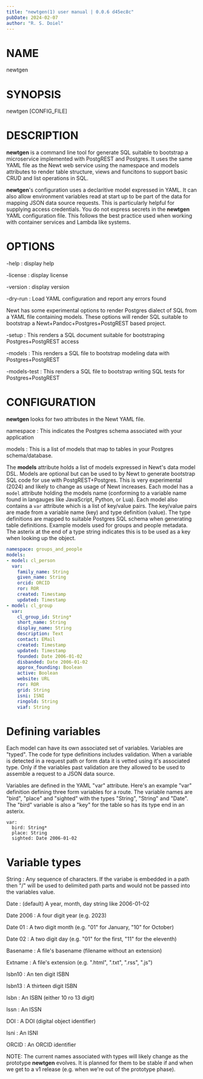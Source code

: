 ```yaml
---
title: "newtgen(1) user manual | 0.0.6 d45ec8c"
pubDate: 2024-02-07
author: "R. S. Doiel"
---
```


# NAME

newtgen

# SYNOPSIS

newtgen [CONFIG_FILE]

# DESCRIPTION

**newtgen** is a command line tool for generate SQL suitable to bootstrap a microservice implemented with PostgREST and Postgres.  It uses the same YAML file as the Newt web service using the namespace and models attributes to render table structure, views and funcitons to support basic CRUD and list operations in SQL.

**newtgen**'s configuration uses a declaritive model expressed in YAML.  It can also allow environment variables read at start up to be part of the data for mapping JSON data source requests. This is particularly helpful for supplying access credentials. You do not express secrets in the **newtgen** YAML configuration file. This follows the best practice used when working with container services and Lambda like systems.

# OPTIONS

-help
: display help

-license
: display license

-version
: display version

-dry-run
: Load YAML configuration and report any errors found

Newt has some experimental options to render Postgres dialect of
SQL from a YAML file containing models. These options will render SQL
suitable to bootstrap a Newt+Pandoc+Postgres+PostgREST based project.

-setup
: This renders a SQL document suitable for bootstraping Postgres+PostgREST access

-models
: This renders a SQL file to bootstrap modeling data with Postgres+PostgREST

-models-test
: This renders a SQL file to bootstrap writing SQL tests for Postgres+PostgREST


# CONFIGURATION

**newtgen** looks for two attributes in the Newt YAML file.

namespace
: This indicates the Postgres schema associated with your application

models
: This is a list of models that map to tables in your Postgres schema/database.

The **models** attribute holds a list of models expressed in Newt's data model DSL. Models are optional but can be used to by Newt to generate bootstrap SQL code for use with PostgREST+Postgres. This is very experimental (2024) and likely to change as usage of Newt increases. Each model has a `model` attribute holding the models name (conforming to a variable name found in langauges like JavaScript, Python, or Lua). Each model also contains a `var` attribute which is a list of key/value pairs. The key/value pairs are made from a variable name (key) and type definition (value). The type definitions are mapped to suitable Postgres SQL schema when generating table definitions. Example models used for groups and people metadata. The asterix at the end of a type string indicates this is to be used as a key when looking up the object.

~~~yaml
namespace: groups_and_people
models:
- model: cl_person
  var:
    family_name: String
    given_name: String
    orcid: ORCID
    ror: ROR
    created: Timestamp
    updated: Timestamp
- model: cl_group
  var:
    cl_group_id: String*
    short_name: String
    display_name: String
    description: Text
    contact: EMail
    created: Timestamp
    updated: Timestamp
    founded: Date 2006-01-02
    disbanded: Date 2006-01-02
    approx_founding: Boolean
    active: Boolean
    website: URL
    ror: ROR
    grid: String
    isni: ISNI
    ringold: String
    viaf: String
~~~

# Defining variables

Each model can have its own associated set of variables. Variables are "typed".  The code for type definitions includes validation. When a variable is detected in a request path or form data it is vetted using it's associated type. Only if the variables past validation are they allowed to be used to assemble a request to a JSON data source. 

Variables are defined in the YAML "var" attribute. Here's an example "var" definition defining three form variables for a route. The variable names are "bird", "place" and "sighted" with the types "String", "String" and "Date". The "bird" variable is also a "key" for the table so has its type end in an asterix.

~~~
var:
  bird: String*
  place: String
  sighted: Date 2006-01-02
~~~

# Variable types

String
: Any sequence of characters. If the variabe is embedded in a path then "/" will be used to delimited path parts and would not be passed into the variables value.

Date
: (default) A year, month, day string like 2006-01-02

Date 2006
: A four digit year (e.g. 2023)

Date 01
: A two digit month (e.g. "01" for January, "10" for October)

Date 02
: A two digit day (e.g. "01" for the first, "11" for the eleventh)

Basename
: A file's basename (filename without an extension)

Extname
: A file's extension (e.g. ".html", ".txt", ".rss", ".js")

Isbn10
: An ten digit ISBN

Isbn13
: A thirteen digit ISBN

Isbn
: An ISBN (either 10 ro 13 digit)

Issn
: An ISSN

DOI
: A DOI (digital object identifier)

Isni
: An ISNI

ORCID
: An ORCID identifier
 
NOTE: The current names associated with types will likely change
as the prototype **newtgen** evolves. It is planned for them to be
stable if and when we get to a v1 release (e.g. when we're out of the
prototype phase).


